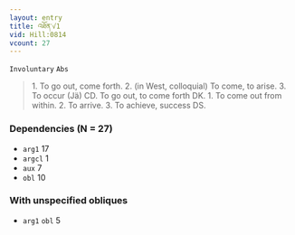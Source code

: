 ```yaml
---
layout: entry
title: འཐོན་√1
vid: Hill:0814
vcount: 27
---
```

`Involuntary` `Abs`
> 1\.
 To go out, come forth\.
 2\.
 (in West, colloquial) To come, to arise\.
 3\.
 To occur (Jä) CD\.
 To go out, to come forth DK\.
 1\.
 To come out from within\.
 2\.
 To arrive\.
 3\.
 To achieve, success DS\.

### Dependencies (N = 27)
* `arg1` 17
* `argcl` 1
* `aux` 7
* `obl` 10


### With unspecified obliques
* `arg1` `obl` 5
